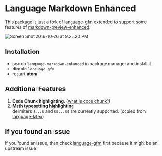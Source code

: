 # Language Markdown Enhanced  
This package is just a fork of [language-gfm](https://github.com/atom/language-gfm) extended to support some features of [markdown-preview-enhanced](https://github.com/shd101wyy/markdown-preview-enhanced).  

![Screen Shot 2016-10-26 at 9.25.20 PM](http://i.imgur.com/zXbUg43.png)

## Installation  
* search `language-markdown-enhanced` in package manager and install it.  
* disable `language-gfm`
* restart **atom**

## Additional Features   
1. **Code Chunk highlighting**. ([what is code chunk?](https://github.com/shd101wyy/markdown-preview-enhanced/blob/master/docs/code-chunk.md))  
2. **Math typesetting highlighting**     
delimiters `$...$` and `$$...$$` are currently supported. (copied from [language-latex](https://atom.io/packages/language-latex))    

## If you found an issue
If you found an issue, then check [language-gfm](https://github.com/atom/language-gfm) first because it might be an upstream issue.     


